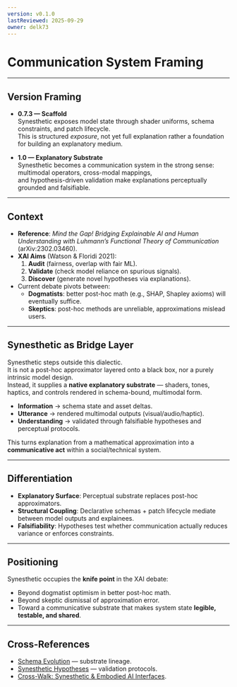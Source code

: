 ```yaml
---
version: v0.1.0
lastReviewed: 2025-09-29
owner: delk73
---
```


# Communication System Framing

---

## Version Framing

- **0.7.3 — Scaffold**  
  Synesthetic exposes model state through shader uniforms, schema constraints, and patch lifecycle.  
  This is structured *exposure*, not yet full explanation rather a foundation for building an explanatory medium.  

- **1.0 — Explanatory Substrate**  
  Synesthetic becomes a communication system in the strong sense: multimodal operators, cross-modal mappings,  
  and hypothesis-driven validation make explanations perceptually grounded and falsifiable.  

---

## Context

- **Reference**: *Mind the Gap! Bridging Explainable AI and Human Understanding with Luhmann’s Functional Theory of Communication* (arXiv:2302.03460).  
- **XAI Aims** (Watson & Floridi 2021):  
  1. **Audit** (fairness, overlap with fair ML).  
  2. **Validate** (check model reliance on spurious signals).  
  3. **Discover** (generate novel hypotheses via explanations).  
- Current debate pivots between:  
  - **Dogmatists**: better post-hoc math (e.g., SHAP, Shapley axioms) will eventually suffice.  
  - **Skeptics**: post-hoc methods are unreliable, approximations mislead users.  

---

## Synesthetic as Bridge Layer

Synesthetic steps outside this dialectic.  
It is not a post-hoc approximator layered onto a black box, nor a purely intrinsic model design.  
Instead, it supplies a **native explanatory substrate** — shaders, tones, haptics, and controls rendered in schema-bound, multimodal form.  

- **Information** → schema state and asset deltas.  
- **Utterance** → rendered multimodal outputs (visual/audio/haptic).  
- **Understanding** → validated through falsifiable hypotheses and perceptual protocols.  

This turns explanation from a mathematical approximation into a **communicative act** within a social/technical system.

---

## Differentiation

- **Explanatory Surface**: Perceptual substrate replaces post-hoc approximators.  
- **Structural Coupling**: Declarative schemas + patch lifecycle mediate between model outputs and explainees.  
- **Falsifiability**: Hypotheses test whether communication actually reduces variance or enforces constraints.  

---

## Positioning

Synesthetic occupies the **knife point** in the XAI debate:  
- Beyond dogmatist optimism in better post-hoc math.  
- Beyond skeptic dismissal of approximation error.  
- Toward a communicative substrate that makes system state **legible, testable, and shared**.  

---

## Cross-References

- [Schema Evolution](../schema_evolution.md) — substrate lineage.  
- [Synesthetic Hypotheses](../hypotheses.md) — validation protocols.  
- [Cross-Walk: Synesthetic & Embodied AI Interfaces](crosswalk_perception_interfaces.md).  
